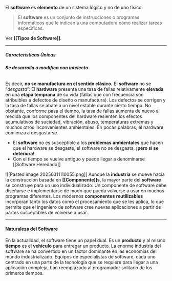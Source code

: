 El **software** es **elemento** de un sistema lógico y no de uno físico. 
> El **software** es un conjunto de instrucciones o programas informáticos que le indican a una computadora cómo realizar tareas específicas.

Ver **[[Tipos de Software]]**.
****
##### **Características Únicas**
###### **Se desarrolla o modifica con intelecto**  
Es decir, **no se manufactura en el sentido clásico.**
El **software** no se “*desgasta*”:
	El **hardware** presenta una tasa de fallas relativamente **elevada** en una **etapa temprana** de su vida (fallas que con frecuencia son atribuibles a defectos de diseño o manufactura). Los defectos se corrigen y la tasa de fallas se abate a un nivel estable durante cierto tiempo. No obstante, conforme pasa el tiempo, la tasa de fallas aumenta de nuevo a medida que los componentes del hardware resienten los efectos acumulativos de suciedad, vibración, abuso, temperaturas extremas y muchos otros inconvenientes ambientales. En pocas palabras, el hardware comienza a desgastarse. 
- El **software** no es susceptible a los **problemas** **ambientales** que hacen que el hardware se desgaste, el software no se desgasta, **¡pero sí se deteriora!**.
- Con el tiempo se vuelve antiguo y puede llegar a denominarse [[Software Heredado]]

![[Pasted image 20250311110055.png]]
Aunque la **industria** se mueve hacia la construcción basada en **[[Componente]]s**, la mayor parte del **software** se construye para un uso individualizado: Un componente de software debe diseñarse e implementarse de modo que pueda volverse a usar en muchos programas diferentes. Los modernos **componentes** **reutilizables** incorporan tanto los datos como el procesamiento que se les aplica, lo que permite que el ingeniero de software cree nuevas aplicaciones a partir de partes susceptibles de volverse a usar.
****
#### **Naturaleza del Software**
En la actualidad, el software tiene un papel dual. Es un **producto** y al mismo **tiempo** es el **vehículo** para entregar un producto.
La enorme industria del software se ha convertido en un factor dominante en las economías del mundo industrializado. Equipos de especialistas de software, cada uno centrado en una parte de la tecnología que se requiere para llegar a una aplicación compleja, han reemplazado al programador solitario de los primeros tiempos.